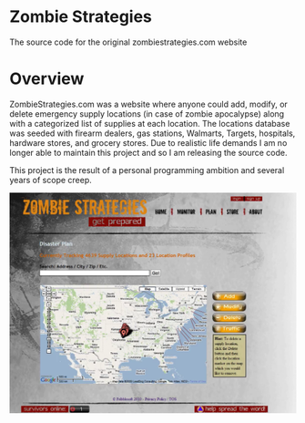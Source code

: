 Zombie Strategies
=================

The source code for the original zombiestrategies.com website

# Overview

ZombieStrategies.com was a website where anyone could add, modify, or delete emergency supply locations (in case of zombie apocalypse) along with a categorized list of supplies at each location.  The locations database was seeded with firearm dealers, gas stations, Walmarts, Targets, hospitals, hardware stores, and grocery stores.  Due to realistic life demands I am no longer able to maintain this project and so I am releasing the source code.

This project is the result of a personal programming ambition and several years of scope creep.

![Screenshot](./screenshot.png)
